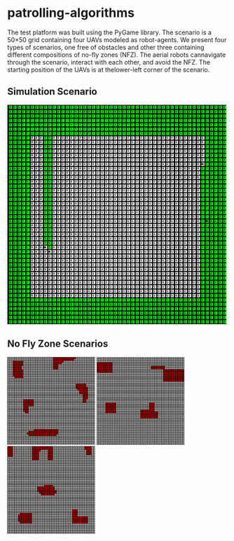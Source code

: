 # patrolling-algorithms




The test platform was built using the PyGame library. The scenario is a 50×50 grid containing four UAVs modeled as robot-agents. We present four types of scenarios, one free of obstacles and other three containing different compositions of no-fly zones  (NFZ). The aerial robots cannavigate through the scenario, interact with each other, and avoid the NFZ. The starting position of the UAVs is at thelower-left corner of the scenario. 


## Simulation Scenario
<img src="Images/scenario.png" width="500" height="500">


## No Fly Zone Scenarios
<img src="Images/scenario-1.png" width="200" height="200"> <img src="Images/scenario-2.png" width="200" height="200"> <img src="Images/scenario-3.png" width="200" height="200">
